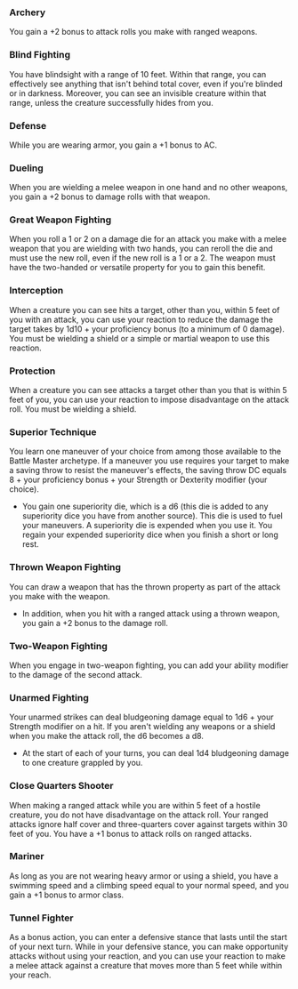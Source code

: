 ### Archery  
You gain a +2 bonus to attack rolls you make with ranged weapons.

### Blind Fighting  
You have blindsight with a range of 10 feet. Within that range, you can effectively see anything that isn't behind total cover, even if you're blinded or in darkness. Moreover, you can see an invisible creature within that range, unless the creature successfully hides from you.

### Defense  
While you are wearing armor, you gain a +1 bonus to AC.

### Dueling  
When you are wielding a melee weapon in one hand and no other weapons, you gain a +2 bonus to damage rolls with that weapon.

### Great Weapon Fighting  
When you roll a 1 or 2 on a damage die for an attack you make with a melee weapon that you are wielding with two hands, you can reroll the die and must use the new roll, even if the new roll is a 1 or a 2. The weapon must have the two-handed or versatile property for you to gain this benefit.

### Interception  
When a creature you can see hits a target, other than you, within 5 feet of you with an attack, you can use your reaction to reduce the damage the target takes by 1d10 + your proficiency bonus (to a minimum of 0 damage). You must be wielding a shield or a simple or martial weapon to use this reaction.

### Protection  
When a creature you can see attacks a target other than you that is within 5 feet of you, you can use your reaction to impose disadvantage on the attack roll. You must be wielding a shield.

### Superior Technique  
You learn one maneuver of your choice from among those available to the Battle Master archetype. If a maneuver you use requires your target to make a saving throw to resist the maneuver's effects, the saving throw DC equals 8 + your proficiency bonus + your Strength or Dexterity modifier (your choice).  
- You gain one superiority die, which is a d6 (this die is added to any superiority dice you have from another source). This die is used to fuel your maneuvers. A superiority die is expended when you use it. You regain your expended superiority dice when you finish a short or long rest.

### Thrown Weapon Fighting  
You can draw a weapon that has the thrown property as part of the attack you make with the weapon.  
- In addition, when you hit with a ranged attack using a thrown weapon, you gain a +2 bonus to the damage roll.

### Two-Weapon Fighting  
When you engage in two-weapon fighting, you can add your ability modifier to the damage of the second attack.

### Unarmed Fighting  
Your unarmed strikes can deal bludgeoning damage equal to 1d6 + your Strength modifier on a hit. If you aren't wielding any weapons or a shield when you make the attack roll, the d6 becomes a d8.  
- At the start of each of your turns, you can deal 1d4 bludgeoning damage to one creature grappled by you.

### Close Quarters Shooter  
When making a ranged attack while you are within 5 feet of a hostile creature, you do not have disadvantage on the attack roll. Your ranged attacks ignore half cover and three-quarters cover against targets within 30 feet of you. You have a +1 bonus to attack rolls on ranged attacks.

### Mariner  
As long as you are not wearing heavy armor or using a shield, you have a swimming speed and a climbing speed equal to your normal speed, and you gain a +1 bonus to armor class.

### Tunnel Fighter  
As a bonus action, you can enter a defensive stance that lasts until the start of your next turn. While in your defensive stance, you can make opportunity attacks without using your reaction, and you can use your reaction to make a melee attack against a creature that moves more than 5 feet while within your reach.